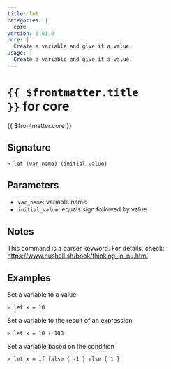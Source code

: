 ```yaml
---
title: let
categories: |
  core
version: 0.81.0
core: |
  Create a variable and give it a value.
usage: |
  Create a variable and give it a value.
---
```


# <code>{{ $frontmatter.title }}</code> for core

<div class='command-title'>{{ $frontmatter.core }}</div>

## Signature

```> let (var_name) (initial_value)```

## Parameters

 -  `var_name`: variable name
 -  `initial_value`: equals sign followed by value

## Notes
This command is a parser keyword. For details, check:
  https://www.nushell.sh/book/thinking_in_nu.html
## Examples

Set a variable to a value
```shell
> let x = 10

```

Set a variable to the result of an expression
```shell
> let x = 10 + 100

```

Set a variable based on the condition
```shell
> let x = if false { -1 } else { 1 }

```
